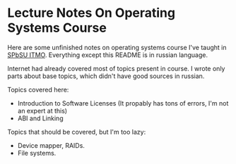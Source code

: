 Lecture Notes On Operating Systems Course
=========================================

Here are some unfinished notes on operating systems course
I've taught in [SPbSU ITMO](http://www.ifmo.ru/).
Everything except this README is in russian language.

Internet had already covered most of topics present in course.
I wrote only parts about base topics, which didn't have good sources in russian.

Topics covered here:

* Introduction to Software Licenses (It propably has tons of errors, I'm not an expert at this)
* ABI and Linking

Topics that should be covered, but I'm too lazy:

* Device mapper, RAIDs.
* File systems.
